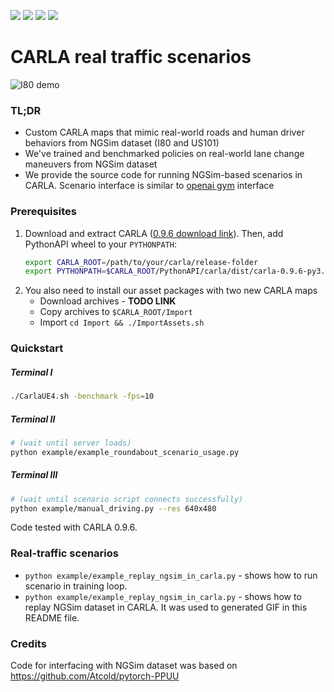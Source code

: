 ![](https://img.shields.io/badge/release-TODO-brightgreen.svg?style=popout-square)
![](https://img.shields.io/badge/CARLA-0.9.6+-blue.svg?style=popout-square)
![](https://img.shields.io/badge/python-3.6%20|%203.7%20|3.8-blue.svg?style=popout-square)
![](https://img.shields.io/badge/license-MIT-orange.svg?style=popout-square)

CARLA real traffic scenarios
========================

![I80 demo](I80_demo.gif)

### TL;DR

- Custom CARLA maps that mimic real-world roads and human driver behaviors from NGSim dataset (I80 and US101)
- We've trained and benchmarked policies on real-world lane change maneuvers from NGSim dataset
- We provide the source code for running NGSim-based scenarios in CARLA. Scenario interface is similar to [openai gym](https://gym.openai.com/) interface

### Prerequisites
1. Download and extract CARLA ([0.9.6 download link](https://github.com/carla-simulator/carla/releases/tag/0.9.6)). Then, add PythonAPI wheel to your `PYTHONPATH`:
    ```bash
    export CARLA_ROOT=/path/to/your/carla/release-folder
    export PYTHONPATH=$CARLA_ROOT/PythonAPI/carla/dist/carla-0.9.6-py3.6-linux-x86_64.egg:$PYTHONPATH
    ```
2. You also need to install our asset packages with two new CARLA maps
    - Download archives - **TODO LINK**
    - Copy archives to `$CARLA_ROOT/Import`
    - Import `cd Import && ./ImportAssets.sh`

### Quickstart

##### Terminal I
```bash
./CarlaUE4.sh -benchmark -fps=10
```

##### Terminal II
```bash
# (wait until server loads)
python example/example_roundabout_scenario_usage.py
```
##### Terminal III
```bash
# (wait until scenario script connects successfully)
python example/manual_driving.py --res 640x480
```
Code tested with CARLA 0.9.6.

### Real-traffic scenarios
* `python example/example_replay_ngsim_in_carla.py` - shows how to run scenario in training loop.
* `python example/example_replay_ngsim_in_carla.py` - shows how to replay NGSim dataset in CARLA. It was used to generated GIF in this README file.

### Credits

Code for interfacing with NGSim dataset was based on https://github.com/Atcold/pytorch-PPUU
